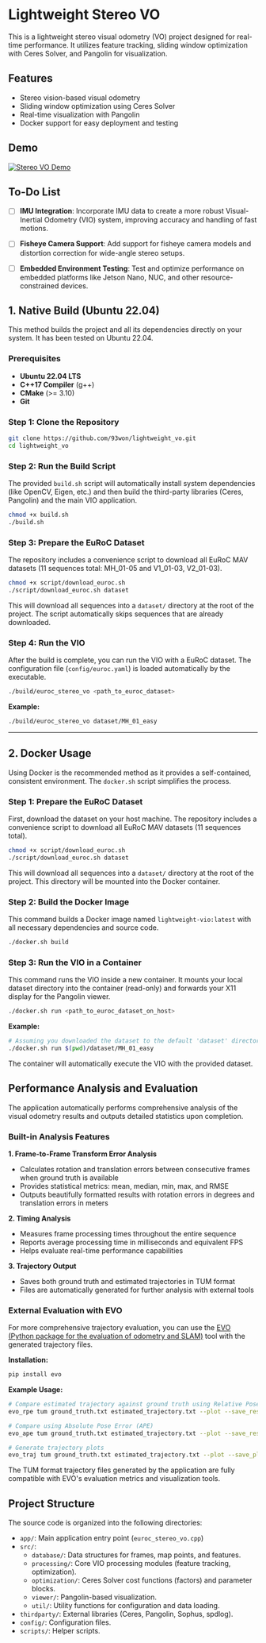 # Lightweight Stereo VO

This is a lightweight stereo visual odometry (VO) project designed for real-time performance. It utilizes feature tracking, sliding window optimization with Ceres Solver, and Pangolin for visualization.

## Features

- Stereo vision-based visual odometry
- Sliding window optimization using Ceres Solver
- Real-time visualization with Pangolin
- Docker support for easy deployment and testing

## Demo

[![Stereo VO Demo](https://img.youtube.com/vi/fM0tq-6E8fg/0.jpg)](https://youtu.be/fM0tq-6E8fg)

## To-Do List

- [ ] **IMU Integration**: Incorporate IMU data to create a more robust Visual-Inertial Odometry (VIO) system, improving accuracy and handling of fast motions.
- [ ] **Fisheye Camera Support**: Add support for fisheye camera models and distortion correction for wide-angle stereo setups.
- [ ] **Embedded Environment Testing**: Test and optimize performance on embedded platforms like Jetson Nano, NUC, and other resource-constrained devices.



## 1. Native Build (Ubuntu 22.04)

This method builds the project and all its dependencies directly on your system. It has been tested on Ubuntu 22.04.

### Prerequisites

- **Ubuntu 22.04 LTS**
- **C++17 Compiler** (g++)
- **CMake** (>= 3.10)
- **Git**

### Step 1: Clone the Repository

```bash
git clone https://github.com/93won/lightweight_vo.git
cd lightweight_vo
```

### Step 2: Run the Build Script

The provided `build.sh` script will automatically install system dependencies (like OpenCV, Eigen, etc.) and then build the third-party libraries (Ceres, Pangolin) and the main VIO application.

```bash
chmod +x build.sh
./build.sh
```

### Step 3: Prepare the EuRoC Dataset

The repository includes a convenience script to download all EuRoC MAV datasets (11 sequences total: MH_01-05 and V1_01-03, V2_01-03).

```bash
chmod +x script/download_euroc.sh
./script/download_euroc.sh dataset
```
This will download all sequences into a `dataset/` directory at the root of the project. The script automatically skips sequences that are already downloaded.

### Step 4: Run the VIO

After the build is complete, you can run the VIO with a EuRoC dataset. The configuration file (`config/euroc.yaml`) is loaded automatically by the executable.

```bash
./build/euroc_stereo_vo <path_to_euroc_dataset>
```

**Example:**
```bash
./build/euroc_stereo_vo dataset/MH_01_easy
```

---

## 2. Docker Usage

Using Docker is the recommended method as it provides a self-contained, consistent environment. The `docker.sh` script simplifies the process.

### Step 1: Prepare the EuRoC Dataset

First, download the dataset on your host machine. The repository includes a convenience script to download all EuRoC MAV datasets (11 sequences total).

```bash
chmod +x script/download_euroc.sh
./script/download_euroc.sh dataset
```
This will download all sequences into a `dataset/` directory at the root of the project. This directory will be mounted into the Docker container.

### Step 2: Build the Docker Image

This command builds a Docker image named `lightweight-vio:latest` with all necessary dependencies and source code.

```bash
./docker.sh build
```

### Step 3: Run the VIO in a Container

This command runs the VIO inside a new container. It mounts your local dataset directory into the container (read-only) and forwards your X11 display for the Pangolin viewer.

```bash
./docker.sh run <path_to_euroc_dataset_on_host>
```

**Example:**
```bash
# Assuming you downloaded the dataset to the default 'dataset' directory
./docker.sh run $(pwd)/dataset/MH_01_easy
```
The container will automatically execute the VIO with the provided dataset.



## Performance Analysis and Evaluation

The application automatically performs comprehensive analysis of the visual odometry results and outputs detailed statistics upon completion.

### Built-in Analysis Features

**1. Frame-to-Frame Transform Error Analysis**
- Calculates rotation and translation errors between consecutive frames when ground truth is available
- Provides statistical metrics: mean, median, min, max, and RMSE
- Outputs beautifully formatted results with rotation errors in degrees and translation errors in meters

**2. Timing Analysis** 
- Measures frame processing times throughout the entire sequence
- Reports average processing time in milliseconds and equivalent FPS
- Helps evaluate real-time performance capabilities

**3. Trajectory Output**
- Saves both ground truth and estimated trajectories in TUM format
- Files are automatically generated for further analysis with external tools

### External Evaluation with EVO

For more comprehensive trajectory evaluation, you can use the [EVO (Python package for the evaluation of odometry and SLAM)](https://github.com/MichaelGrupp/evo) tool with the generated trajectory files.

**Installation:**
```bash
pip install evo
```

**Example Usage:**
```bash
# Compare estimated trajectory against ground truth using Relative Pose Error (RPE)
evo_rpe tum ground_truth.txt estimated_trajectory.txt --plot --save_results results/

# Compare using Absolute Pose Error (APE) 
evo_ape tum ground_truth.txt estimated_trajectory.txt --plot --save_results results/

# Generate trajectory plots
evo_traj tum ground_truth.txt estimated_trajectory.txt --plot --save_plot trajectory_comparison.pdf
```

The TUM format trajectory files generated by the application are fully compatible with EVO's evaluation metrics and visualization tools.

## Project Structure

The source code is organized into the following directories:

- `app/`: Main application entry point (`euroc_stereo_vo.cpp`)
- `src/`:
  - `database/`: Data structures for frames, map points, and features.
  - `processing/`: Core VIO processing modules (feature tracking, optimization).
  - `optimization/`: Ceres Solver cost functions (factors) and parameter blocks.
  - `viewer/`: Pangolin-based visualization.
  - `util/`: Utility functions for configuration and data loading.
- `thirdparty/`: External libraries (Ceres, Pangolin, Sophus, spdlog).
- `config/`: Configuration files.
- `scripts/`: Helper scripts.
